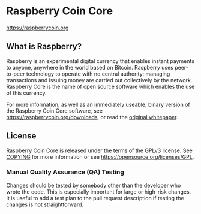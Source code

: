 Raspberry Coin Core
=====================================
https://raspberrycoin.org

What is Raspberry?
----------------

Raspberry is an experimental digital currency that enables instant payments to
anyone, anywhere in the world based on Bitcoin. Raspberry uses peer-to-peer technology to operate
with no central authority: managing transactions and issuing money are carried
out collectively by the network. Raspberry Core is the name of open source
software which enables the use of this currency.

For more information, as well as an immediately useable, binary version of
the Raspberry Coin Core software, see https://raspberrycoin.org/downloads, or read the
[original whitepaper](https://raspberrycoin.org/raspberrycoin.pdf).

License
-------

Raspberry Coin Core is released under the terms of the GPLv3 license. See [COPYING](COPYING) for more
information or see https://opensource.org/licenses/GPL.

### Manual Quality Assurance (QA) Testing

Changes should be tested by somebody other than the developer who wrote the
code. This is especially important for large or high-risk changes. It is useful
to add a test plan to the pull request description if testing the changes is
not straightforward.
